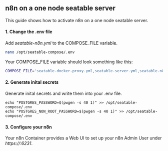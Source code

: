 ## n8n on a one node seatable server
This guide shows how to activate n8n on a one node seatable server.

#### 1. Change the .env file

Add _seatable-n8n.yml_ to the COMPOSE_FILE variable.

```bash
nano /opt/seatable-compose/.env
```

Your COMPOSE_FILE variable should look something like this:
```bash
COMPOSE_FILE='seatable-docker-proxy.yml,seatable-server.yml,seatable-n8n.yml'
```
#### 2. Generate inital secrets

Generate inital secrets and write them into your .env file.

    echo "POSTGRES_PASSWORD=$(pwgen -s 40 1)" >> /opt/seatable-compose/.env
    echo "POSTGRES_NON_ROOT_PASSWORD=$(pwgen -s 40 1)" >> /opt/seatable-compose/.env

#### 3. Configure your n8n

Your n8n Container provides a Web UI to set up your n8n Admin User under _https://<your-seatable-server-hostname>:6231_.
